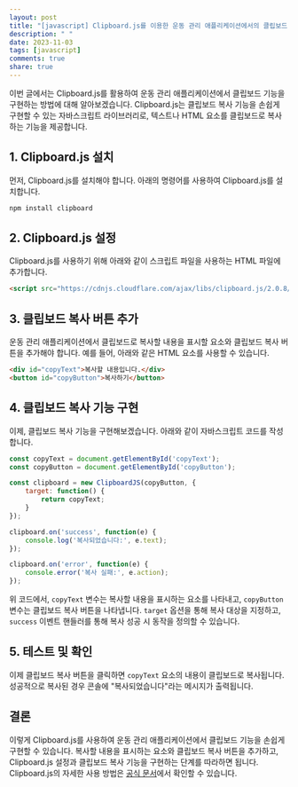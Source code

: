 ```yaml
---
layout: post
title: "[javascript] Clipboard.js를 이용한 운동 관리 애플리케이션에서의 클립보드 기능 구현 방법"
description: " "
date: 2023-11-03
tags: [javascript]
comments: true
share: true
---
```


이번 글에서는 Clipboard.js를 활용하여 운동 관리 애플리케이션에서 클립보드 기능을 구현하는 방법에 대해 알아보겠습니다. Clipboard.js는 클립보드 복사 기능을 손쉽게 구현할 수 있는 자바스크립트 라이브러리로, 텍스트나 HTML 요소를 클립보드로 복사하는 기능을 제공합니다.

## 1. Clipboard.js 설치

먼저, Clipboard.js를 설치해야 합니다. 아래의 명령어를 사용하여 Clipboard.js를 설치합니다.

```bash
npm install clipboard
```

## 2. Clipboard.js 설정

Clipboard.js를 사용하기 위해 아래와 같이 스크립트 파일을 사용하는 HTML 파일에 추가합니다.

```html
<script src="https://cdnjs.cloudflare.com/ajax/libs/clipboard.js/2.0.8/clipboard.min.js"></script>
```

## 3. 클립보드 복사 버튼 추가

운동 관리 애플리케이션에서 클립보드로 복사할 내용을 표시할 요소와 클립보드 복사 버튼을 추가해야 합니다. 예를 들어, 아래와 같은 HTML 요소를 사용할 수 있습니다.

```html
<div id="copyText">복사할 내용입니다.</div>
<button id="copyButton">복사하기</button>
```

## 4. 클립보드 복사 기능 구현

이제, 클립보드 복사 기능을 구현해보겠습니다. 아래와 같이 자바스크립트 코드를 작성합니다.

```javascript
const copyText = document.getElementById('copyText');
const copyButton = document.getElementById('copyButton');

const clipboard = new ClipboardJS(copyButton, {
    target: function() {
        return copyText;
    }
});

clipboard.on('success', function(e) {
    console.log('복사되었습니다:', e.text);
});

clipboard.on('error', function(e) {
    console.error('복사 실패:', e.action);
});
```

위 코드에서, `copyText` 변수는 복사할 내용을 표시하는 요소를 나타내고, `copyButton` 변수는 클립보드 복사 버튼을 나타냅니다. `target` 옵션을 통해 복사 대상을 지정하고, `success` 이벤트 핸들러를 통해 복사 성공 시 동작을 정의할 수 있습니다.

## 5. 테스트 및 확인

이제 클립보드 복사 버튼을 클릭하면 `copyText` 요소의 내용이 클립보드로 복사됩니다. 성공적으로 복사된 경우 콘솔에 "복사되었습니다"라는 메시지가 출력됩니다.

## 결론

이렇게 Clipboard.js를 사용하여 운동 관리 애플리케이션에서 클립보드 기능을 손쉽게 구현할 수 있습니다. 복사할 내용을 표시하는 요소와 클립보드 복사 버튼을 추가하고, Clipboard.js 설정과 클립보드 복사 기능을 구현하는 단계를 따라하면 됩니다. Clipboard.js의 자세한 사용 방법은 [공식 문서](https://clipboardjs.com/)에서 확인할 수 있습니다.